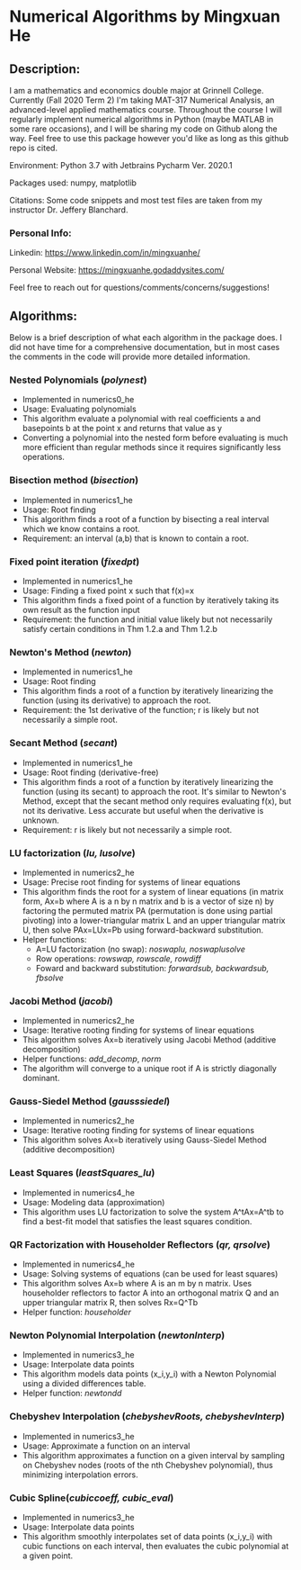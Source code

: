 # Numerical Algorithms by Mingxuan He
## Description:
I am a mathematics and economics double major at Grinnell College. Currently (Fall 2020 Term 2) I'm taking MAT-317 Numerical Analysis, an advanced-level applied mathematics course. Throughout the course I will regularly implement numerical algorithms in Python (maybe MATLAB in some rare occasions), and I will be sharing my code on Github along the way. Feel free to use this package however you'd like as long as this github repo is cited.

Environment: Python 3.7 with Jetbrains Pycharm Ver. 2020.1

Packages used: numpy, matplotlib

Citations: Some code snippets and most test files are taken from my instructor Dr. Jeffery Blanchard.

### Personal Info:
Linkedin: https://www.linkedin.com/in/mingxuanhe/

Personal Website: https://mingxuanhe.godaddysites.com/

Feel free to reach out for questions/comments/concerns/suggestions!

## Algorithms:
Below is a brief description of what each algorithm in the package does. I did not have time for a comprehensive documentation, but in most cases the comments in the code will provide more detailed information.

### Nested Polynomials (*polynest*)
- Implemented in numerics0_he
- Usage: Evaluating polynomials
- This algorithm evaluate a polynomial with real coefficients a and basepoints b at the point x and returns that value as y
- Converting a polynomial into the nested form before evaluating is much more efficient than regular methods since it requires significantly less operations.

### Bisection method (*bisection*)
- Implemented in numerics1_he
- Usage: Root finding
- This algorithm finds a root of a function by bisecting a real interval which we know contains a root.
- Requirement: an interval (a,b) that is known to contain a root.

### Fixed point iteration (*fixedpt*)
- Implemented in numerics1_he
- Usage: Finding a fixed point x such that f(x)=x
- This algorithm finds a fixed point of a function by iteratively taking its own result as the function input
- Requirement: the function and initial value likely but not necessarily satisfy certain conditions in Thm 1.2.a and Thm 1.2.b

### Newton's Method (*newton*)
- Implemented in numerics1_he
- Usage: Root finding
- This algorithm finds a root of a function by iteratively linearizing the function (using its derivative) to approach the root.
- Requirement: the 1st derivative of the function; r is likely but not necessarily a simple root.

### Secant Method (*secant*)
- Implemented in numerics1_he
- Usage: Root finding (derivative-free)
- This algorithm finds a root of a function by iteratively linearizing the function (using its secant) to approach the root. It's similar to Newton's Method, except that the secant method only requires evaluating f(x), but not its derivative. Less accurate but useful when the derivative is unknown.
- Requirement: r is likely but not necessarily a simple root.

### LU factorization (*lu, lusolve*)
- Implemented in numerics2_he
- Usage: Precise root finding for systems of linear equations 
- This algorithm finds the root for a system of linear equations (in matrix form, Ax=b where A is a n by n matrix and b is a vector of size n) by factoring the permuted matrix PA (permutation is done using partial pivoting) into a lower-triangular matrix L and an upper triangular matrix U, then solve PAx=LUx=Pb using forward-backward substitution.
- Helper functions: 
  - A=LU factorization (no swap): *noswaplu, noswaplusolve*
  - Row operations: *rowswap, rowscale, rowdiff*
  - Foward and backward substitution: *forwardsub, backwardsub, fbsolve*

### Jacobi Method (*jacobi*)
- Implemented in numerics2_he
- Usage: Iterative rooting finding for systems of linear equations
- This algorithm solves Ax=b iteratively using Jacobi Method (additive decomposition)
- Helper functions: *add_decomp*, *norm*
- The algorithm will converge to a unique root if A is strictly diagonally dominant.

### Gauss-Siedel Method (*gausssiedel*)
- Implemented in numerics2_he
- Usage: Iterative rooting finding for systems of linear equations
- This algorithm solves Ax=b iteratively using Gauss-Siedel Method (additive decomposition)

### Least Squares (*leastSquares_lu*)
- Implemented in numerics4_he
- Usage: Modeling data (approximation)
- This algorithm uses LU factorization to solve the system A^tAx=A^tb to find a best-fit model that satisfies the least squares condition.

### QR Factorization with Householder Reflectors (*qr, qrsolve*)
- Implemented in numerics4_he
- Usage: Solving systems of equations (can be used for least squares)
- This algorithm solves Ax=b where A is an m by n matrix. Uses householder reflectors to factor A into an orthogonal matrix Q and an upper triangular matrix R, then solves Rx=Q^Tb
- Helper function: *householder*

### Newton Polynomial Interpolation (*newtonInterp*)
- Implemented in numerics3_he
- Usage: Interpolate data points
- This algorithm models data points (x_i,y_i) with a Newton Polynomial using a divided differences table.
- Helper function: *newtondd*

### Chebyshev Interpolation (*chebyshevRoots, chebyshevInterp*)
- Implemented in numerics3_he
- Usage: Approximate a function on an interval
- This algorithm approximates a function on a given interval by sampling on Chebyshev nodes (roots of the nth Chebyshev polynomial), thus minimizing interpolation errors.

### Cubic Spline(*cubiccoeff, cubic_eval*)
- Implemented in numerics3_he
- Usage: Interpolate data points
- This algorithm smoothly interpolates set of data points (x_i,y_i) with cubic functions on each interval, then evaluates the cubic polynomial at a given point.
